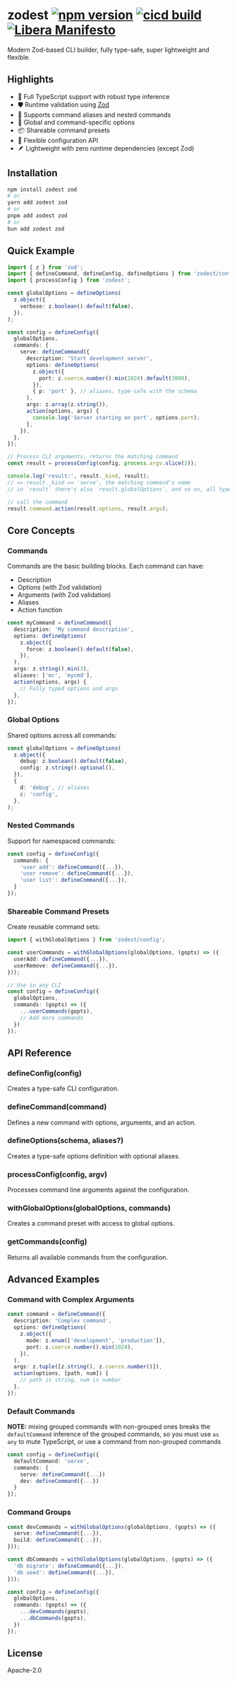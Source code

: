 # zodest [![npm version][npmv-img]][npmv-url] [![cicd build][linuxbuild-img]][linuxbuild-url] [![Libera Manifesto][libera-manifesto-img]][libera-manifesto-url]

[npmv-url]: https://npmjs.com/packages/zodest
[npmv-img]: https://badgen.net/npm/v/zodest?icon=npm
[linuxbuild-url]: https://github.com/tunnckocore/zodest/actions
[linuxbuild-img]: https://badgen.net/github/checks/tunnckoCore/zodest/master?icon=github
[libera-manifesto-url]: https://liberamanifesto.com
[libera-manifesto-img]: https://badgen.net/badge/libera/manifesto/grey

Modern Zod-based CLI builder, fully type-safe, super lightweight and flexible.

## Highlights

- 🎯 Full TypeScript support with robust type inference
- 🛡️ Runtime validation using [Zod](https://github.com/colinhacks/zod)
- 🔄 Supports command aliases and nested commands
- 🌟 Global and command-specific options
- 📦 Shareable command presets
- 🎨 Flexible configuration API
- 🪶 Lightweight with zero runtime dependencies (except Zod)

## Installation

```bash
npm install zodest zod
# or
yarn add zodest zod
# or
pnpm add zodest zod
# or
bun add zodest zod
```

## Quick Example

```typescript
import { z } from 'zod';
import { defineCommand, defineConfig, defineOptions } from 'zodest/config';
import { processConfig } from 'zodest';

const globalOptions = defineOptions(
  z.object({
    verbose: z.boolean().default(false),
  }),
);

const config = defineConfig({
  globalOptions,
  commands: {
    serve: defineCommand({
      description: 'Start development server',
      options: defineOptions(
        z.object({
          port: z.coerce.number().min(1024).default(3000),
        }),
        { p: 'port' }, // aliases, type-safe with the schema
      ),
      args: z.array(z.string()),
      action(options, args) {
        console.log('Server starting on port', options.port);
      },
    }),
  },
});

// Process CLI arguments, returns the matching command
const result = processConfig(config, process.argv.slice(2));

console.log('result:', result._kind, result);
// => result._kind == 'serve', the matching command's name
// in `result` there's also `result.globalOptions`, and so on, all type-safe

// call the command
result.command.action(result.options, result.args);
```

## Core Concepts

### Commands

Commands are the basic building blocks. Each command can have:

- Description
- Options (with Zod validation)
- Arguments (with Zod validation)
- Aliases
- Action function

```typescript
const myCommand = defineCommand({
  description: 'My command description',
  options: defineOptions(
    z.object({
      force: z.boolean().default(false),
    }),
  ),
  args: z.string().min(3),
  aliases: ['mc', 'mycmd'],
  action(options, args) {
    // Fully typed options and args
  },
});
```

### Global Options

Shared options across all commands:

```typescript
const globalOptions = defineOptions(
  z.object({
    debug: z.boolean().default(false),
    config: z.string().optional(),
  }),
  {
    d: 'debug', // aliases
    c: 'config',
  },
);
```

### Nested Commands

Support for namespaced commands:

```typescript
const config = defineConfig({
  commands: {
    'user add': defineCommand({...}),
    'user remove': defineCommand({...}),
    'user list': defineCommand({...}),
  }
});
```

### Shareable Command Presets

Create reusable command sets:

```typescript
import { withGlobalOptions } from 'zodest/config';

const userCommands = withGlobalOptions(globalOptions, (gopts) => ({
  userAdd: defineCommand({...}),
  userRemove: defineCommand({...}),
}));

// Use in any CLI
const config = defineConfig({
  globalOptions,
  commands: (gopts) => ({
    ...userCommands(gopts),
    // Add more commands
  })
});
```

## API Reference

### defineConfig(config)

Creates a type-safe CLI configuration.

### defineCommand(command)

Defines a new command with options, arguments, and an action.

### defineOptions(schema, aliases?)

Creates a type-safe options definition with optional aliases.

### processConfig(config, argv)

Processes command line arguments against the configuration.

### withGlobalOptions(globalOptions, commands)

Creates a command preset with access to global options.

### getCommands(config)

Returns all available commands from the configuration.

## Advanced Examples

### Command with Complex Arguments

```typescript
const command = defineCommand({
  description: 'Complex command',
  options: defineOptions(
    z.object({
      mode: z.enum(['development', 'production']),
      port: z.coerce.number().min(1024),
    }),
  ),
  args: z.tuple([z.string(), z.coerce.number()]),
  action(options, [path, num]) {
    // path is string, num is number
  },
});
```

### Default Commands

**NOTE:** mixing grouped commands with non-grouped ones breaks the `defaultCommand` inference of the
grouped commands, so you must use `as any` to mute TypeScript, or use a command from non-grouped
commands

```typescript
const config = defineConfig({
  defaultCommand: 'serve',
  commands: {
    serve: defineCommand({...})
    dev: defineCommand({...})
  }
});
```

### Command Groups

```typescript
const devCommands = withGlobalOptions(globalOptions, (gopts) => ({
  serve: defineCommand({...}),
  build: defineCommand({...}),
}));

const dbCommands = withGlobalOptions(globalOptions, (gopts) => ({
  'db migrate': defineCommand({...}),
  'db seed': defineCommand({...}),
}));

const config = defineConfig({
  globalOptions,
  commands: (gopts) => ({
    ...devCommands(gopts),
    ...dbCommands(gopts),
  })
});
```

## License

Apache-2.0
